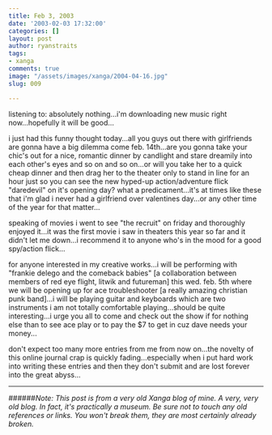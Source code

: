 ```yaml
---
title: Feb 3, 2003
date: '2003-02-03 17:32:00'
categories: []
layout: post
author: ryanstraits
tags:
- xanga
comments: true
image: "/assets/images/xanga/2004-04-16.jpg"
slug: 009

---
```

listening to: absolutely nothing...i'm downloading new music right now...hopefully it will be good...

<!-- break -->

i just had this funny thought today...all you guys out there with girlfriends are gonna have a big dilemma come feb. 14th...are you gonna take your chic's out for a nice, romantic dinner by candlight and stare dreamily into each other's eyes and so on and so on...or will you take her to a quick cheap dinner and then drag her to the theater only to stand in line for an hour just so you can see the new hyped-up action/adventure flick "daredevil" on it's opening day? what a predicament...it's at times like these that i'm glad i never had a girlfriend over valentines day...or any other time of the year for that matter...

speaking of movies i went to see "the recruit" on friday and thoroughly enjoyed it...it was the first movie i saw in theaters this year so far and it didn't let me down...i recommend it to anyone who's in the mood for a good spy/action flick...

for anyone interested in my creative works...i will be performing with "frankie delego and the comeback babies" [a collaboration between members of red eye flight, litwik and futureman] this wed. feb. 5th where we will be opening up for ace troubleshooter [a really amazing christian punk band]...i will be playing guitar and keyboards which are two instruments i am not totally comfortable playing...should be quite interesting...i urge you all to come and check out the show if for nothing else than to see ace play or to pay the $7 to get in cuz dave needs your money...

don't expect too many more entries from me from now on...the novelty of this online journal crap is quickly fading...especially when i put hard work into writing these entries and then they don't submit and are lost forever into the great abyss...

---

######*Note: This post is from a very old Xanga blog of mine. A very, very old blog. In fact, it's practically a museum. Be sure not to touch any old references or links. You won't break them, they are most certainly already broken.*